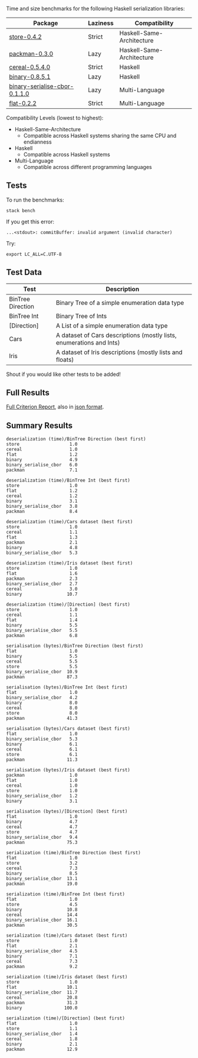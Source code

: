 Time and size benchmarks for the following Haskell serialization libraries:


| Package                                                                              | Laziness                      | Compatibility             |
| ---                                                                                  | ---                           | ---                       |
| [store-0.4.2](https://hackage.haskell.org/package/store)                             | Strict                        | Haskell-Same-Architecture |
| [packman-0.3.0](http://hackage.haskell.org/package/packman)                          | Lazy                          | Haskell-Same-Architecture |
| [cereal-0.5.4.0](http://hackage.haskell.org/package/cereal)                          | Strict                        | Haskell                   |
| [binary-0.8.5.1](http://hackage.haskell.org/package/binary)                          | Lazy                          | Haskell                   |
| [binary-serialise-cbor-0.1.1.0](https://github.com/well-typed/binary-serialise-cbor) | Lazy                          | Multi-Language            |
| [flat-0.2.2](https://github.com/tittoassini/flat)                                    | Strict  | Multi-Language            |

Compatibility Levels (lowest to highest):
* Haskell-Same-Architecture
  - Compatible across Haskell systems sharing the same CPU and endianness
* Haskell
  - Compatible across Haskell systems
* Multi-Language
  - Compatible across different programming languages

## Tests

To run the benchmarks:

`stack bench`

If you get this error:

`...<stdout>: commitBuffer: invalid argument (invalid character)`

Try:

`export LC_ALL=C.UTF-8`

## Test Data

| Test              | Description                                                          |
| ---               | ---                                                                  |
| BinTree Direction | Binary Tree of a simple enumeration data type                        |
| BinTree Int       | Binary Tree of Ints                                                  |
| [Direction]       | A List of a simple enumeration data type                             |
| Cars              | A dataset of Cars descriptions (mostly lists, enumerations and Ints) |
| Iris              | A dataset of Iris descriptions (mostly lists and floats)             |

Shout if you would like other tests to be added!

## Full Results

[Full Criterion Report](https://rawgit.com/haskell-perf/serialization/master/report.html), also in [json format](https://raw.githubusercontent.com/haskell-perf/serialization/master/report.json).

## Summary Results

```
deserialization (time)/BinTree Direction (best first)
store                   1.0
cereal                  1.0
flat                    1.2
binary                  4.9
binary_serialise_cbor   6.0
packman                 7.1

deserialization (time)/BinTree Int (best first)
store                   1.0
flat                    1.2
cereal                  1.2
binary                  3.1
binary_serialise_cbor   3.8
packman                 8.4

deserialization (time)/Cars dataset (best first)
store                   1.0
cereal                  1.1
flat                    1.3
packman                 2.1
binary                  4.8
binary_serialise_cbor   5.3

deserialization (time)/Iris dataset (best first)
store                   1.0
flat                    1.6
packman                 2.3
binary_serialise_cbor   2.7
cereal                  3.0
binary                 10.7

deserialization (time)/[Direction] (best first)
store                   1.0
cereal                  1.1
flat                    1.4
binary                  5.5
binary_serialise_cbor   5.5
packman                 6.8

serialisation (bytes)/BinTree Direction (best first)
flat                    1.0
binary                  5.5
cereal                  5.5
store                   5.5
binary_serialise_cbor  10.9
packman                87.3

serialisation (bytes)/BinTree Int (best first)
flat                    1.0
binary_serialise_cbor   4.2
binary                  8.0
cereal                  8.0
store                   8.0
packman                41.3

serialisation (bytes)/Cars dataset (best first)
flat                    1.0
binary_serialise_cbor   5.3
binary                  6.1
cereal                  6.1
store                   6.1
packman                11.3

serialisation (bytes)/Iris dataset (best first)
packman                 1.0
flat                    1.0
cereal                  1.0
store                   1.0
binary_serialise_cbor   1.2
binary                  3.1

serialisation (bytes)/[Direction] (best first)
flat                    1.0
binary                  4.7
cereal                  4.7
store                   4.7
binary_serialise_cbor   9.4
packman                75.3

serialization (time)/BinTree Direction (best first)
flat                    1.0
store                   3.2
cereal                  7.3
binary                  8.5
binary_serialise_cbor  13.1
packman                19.0

serialization (time)/BinTree Int (best first)
flat                    1.0
store                   4.5
binary                 10.8
cereal                 14.4
binary_serialise_cbor  16.1
packman                30.5

serialization (time)/Cars dataset (best first)
store                   1.0
flat                    2.1
binary_serialise_cbor   4.5
binary                  7.1
cereal                  7.3
packman                 9.2

serialization (time)/Iris dataset (best first)
store                   1.0
flat                   10.1
binary_serialise_cbor  11.7
cereal                 20.8
packman                31.3
binary                100.0

serialization (time)/[Direction] (best first)
flat                    1.0
store                   1.1
binary_serialise_cbor   1.4
cereal                  1.8
binary                  2.1
packman                12.9
```
